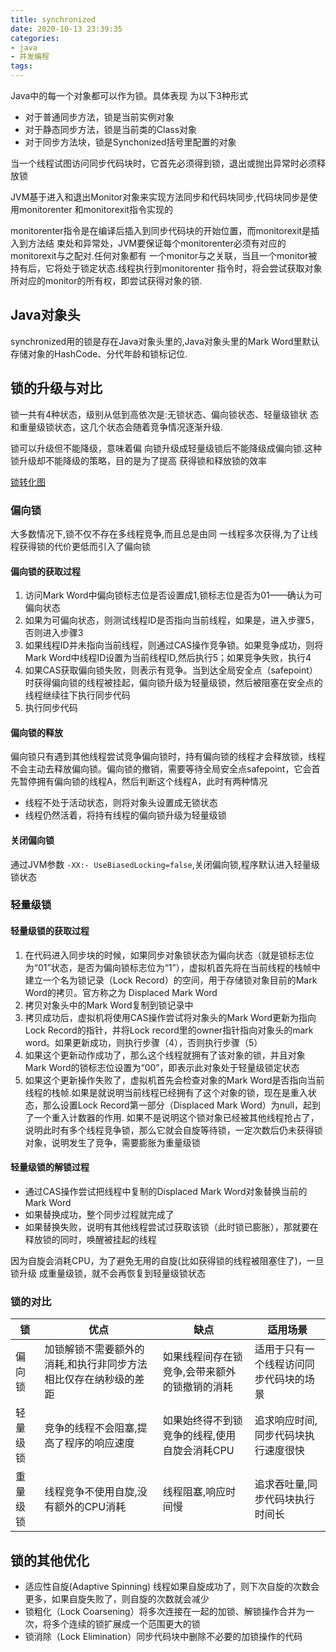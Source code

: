 ```yaml
---
title: synchronized
date: 2020-10-13 23:39:35
categories:
- java
- 并发编程
tags:
---
```


Java中的每一个对象都可以作为锁。具体表现 为以下3种形式

- 对于普通同步方法，锁是当前实例对象
- 对于静态同步方法，锁是当前类的Class对象
- 对于同步方法块，锁是Synchonized括号里配置的对象

当一个线程试图访问同步代码块时，它首先必须得到锁，退出或抛出异常时必须释放锁

JVM基于进入和退出Monitor对象来实现方法同步和代码块同步,代码块同步是使用monitorenter 和monitorexit指令实现的

monitorenter指令是在编译后插入到同步代码块的开始位置，而monitorexit是插入到方法结 束处和异常处，JVM要保证每个monitorenter必须有对应的monitorexit与之配对.任何对象都有 一个monitor与之关联，当且一个monitor被持有后，它将处于锁定状态.线程执行到monitorenter 指令时，将会尝试获取对象所对应的monitor的所有权，即尝试获得对象的锁.

## Java对象头

synchronized用的锁是存在Java对象头里的,Java对象头里的Mark Word里默认存储对象的HashCode、分代年龄和锁标记位.

## 锁的升级与对比

锁一共有4种状态，级别从低到高依次是:无锁状态、偏向锁状态、轻量级锁状 态和重量级锁状态，这几个状态会随着竞争情况逐渐升级.

锁可以升级但不能降级，意味着偏 向锁升级成轻量级锁后不能降级成偏向锁.这种锁升级却不能降级的策略，目的是为了提高 获得锁和释放锁的效率
<!--more-->
[锁转化图](https://img-blog.csdnimg.cn/20200411151241193.png?x-oss-process=image/watermark,type_ZmFuZ3poZW5naGVpdGk,shadow_10,text_aHR0cHM6Ly9ibG9nLmNzZG4ubmV0L0RCQ18xMjE=,size_16,color_FFFFFF,t_70#pic_center)

### 偏向锁

大多数情况下,锁不仅不存在多线程竞争,而且总是由同 一线程多次获得,为了让线程获得锁的代价更低而引入了偏向锁

#### 偏向锁的获取过程

1. 访问Mark Word中偏向锁标志位是否设置成1,锁标志位是否为01——确认为可偏向状态
2. 如果为可偏向状态，则测试线程ID是否指向当前线程，如果是，进入步骤5，否则进入步骤3
3. 如果线程ID并未指向当前线程，则通过CAS操作竞争锁。如果竞争成功，则将Mark Word中线程ID设置为当前线程ID,然后执行5；如果竞争失败，执行4
4. 如果CAS获取偏向锁失败，则表示有竞争。当到达全局安全点（safepoint）时获得偏向锁的线程被挂起，偏向锁升级为轻量级锁，然后被阻塞在安全点的线程继续往下执行同步代码
5. 执行同步代码

#### 偏向锁的释放

偏向锁只有遇到其他线程尝试竞争偏向锁时，持有偏向锁的线程才会释放锁，线程不会主动去释放偏向锁。偏向锁的撤销，需要等待全局安全点safepoint，它会首先暂停拥有偏向锁的线程A，然后判断这个线程A，此时有两种情况

- 线程不处于活动状态，则将对象头设置成无锁状态
- 线程仍然活着，将持有线程的偏向锁升级为轻量级锁

#### 关闭偏向锁

通过JVM参数 `-XX:- UseBiasedLocking=false`,关闭偏向锁,程序默认进入轻量级锁状态

### 轻量级锁

#### 轻量级锁的获取过程

1. 在代码进入同步块的时候，如果同步对象锁状态为偏向状态（就是锁标志位为“01”状态，是否为偏向锁标志位为“1”），虚拟机首先将在当前线程的栈帧中建立一个名为锁记录（Lock Record）的空间，用于存储锁对象目前的Mark Word的拷贝。官方称之为 Displaced Mark Word
2. 拷贝对象头中的Mark Word复制到锁记录中
3. 拷贝成功后，虚拟机将使用CAS操作尝试将对象头的Mark Word更新为指向Lock Record的指针，并将Lock record里的owner指针指向对象头的mark word。如果更新成功，则执行步骤（4），否则执行步骤（5）
4. 如果这个更新动作成功了，那么这个线程就拥有了该对象的锁，并且对象Mark Word的锁标志位设置为“00”，即表示此对象处于轻量级锁定状态
5. 如果这个更新操作失败了，虚拟机首先会检查对象的Mark Word是否指向当前线程的栈帧.如果是就说明当前线程已经拥有了这个对象的锁，现在是重入状态，那么设置Lock Record第一部分（Displaced Mark Word）为null，起到了一个重入计数器的作用.  如果不是说明这个锁对象已经被其他线程抢占了，说明此时有多个线程竞争锁，那么它就会自旋等待锁，一定次数后仍未获得锁对象，说明发生了竞争，需要膨胀为重量级锁

#### 轻量级锁的解锁过程

- 通过CAS操作尝试把线程中复制的Displaced Mark Word对象替换当前的Mark Word
- 如果替换成功，整个同步过程就完成了
- 如果替换失败，说明有其他线程尝试过获取该锁（此时锁已膨胀），那就要在释放锁的同时，唤醒被挂起的线程

因为自旋会消耗CPU，为了避免无用的自旋(比如获得锁的线程被阻塞住了)，一旦锁升级 成重量级锁，就不会再恢复到轻量级锁状态

### 锁的对比

| 锁       | 优点                                                            | 缺点                                          | 适用场景                               |
| -------- | --------------------------------------------------------------- | --------------------------------------------- | -------------------------------------- |
| 偏向锁   | 加锁解锁不需要额外的消耗,和执行非同步方法相比仅存在纳秒级的差距 | 如果线程间存在锁竞争,会带来额外的锁撤销的消耗 | 适用于只有一个线程访问同步代码块的场景 |
| 轻量级锁 | 竞争的线程不会阻塞,提高了程序的响应速度                         | 如果始终得不到锁竞争的线程,使用自旋会消耗CPU  | 追求响应时间,同步代码块执行速度很快    |
| 重量级锁 | 线程竞争不使用自旋,没有额外的CPU消耗                            | 线程阻塞,响应时间慢                           | 追求吞吐量,同步代码块执行时间长        |

## 锁的其他优化

- 适应性自旋(Adaptive Spinning) 线程如果自旋成功了，则下次自旋的次数会更多，如果自旋失败了，则自旋的次数就会减少
- 锁粗化（Lock Coarsening）将多次连接在一起的加锁、解锁操作合并为一次，将多个连续的锁扩展成一个范围更大的锁
- 锁消除（Lock Elimination）同步代码块中删除不必要的加锁操作的代码
